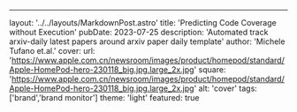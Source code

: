 ---layout: '../../layouts/MarkdownPost.astro'title: 'Predicting Code Coverage without Execution'pubDate: 2023-07-25description: 'Automated track arxiv-daily latest papers around arxiv paper daily template'author: 'Michele Tufano et.al.'cover:    url: 'https://www.apple.com.cn/newsroom/images/product/homepod/standard/Apple-HomePod-hero-230118_big.jpg.large_2x.jpg'    square: 'https://www.apple.com.cn/newsroom/images/product/homepod/standard/Apple-HomePod-hero-230118_big.jpg.large_2x.jpg'    alt: 'cover'tags: ['brand','brand monitor']theme: 'light'featured: true